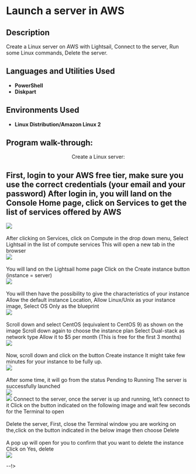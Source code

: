<h1>Launch a server in AWS</h1>


<h2>Description</h2>
Create a Linux server on AWS with Lightsail,
Connect to the server,
Run some Linux commands, 
Delete the server.

<br />


<h2>Languages and Utilities Used</h2>

- <b>PowerShell</b> 
- <b>Diskpart</b>

<h2>Environments Used </h2>

- <b>Linux Distribution/Amazon Linux 2</b> 

<h2>Program walk-through:</h2>

<p align="center">
Create a Linux server: <br/>
  <h2>First, login to your AWS free tier, make sure you use the correct credentials (your email and your password)
After login in, you will land on the Console Home page, click on Services to get the list of services offered by AWS</h2>
<img src="https://res.cloudinary.com/dk3bkl3ji/image/upload/v1732770333/Screenshot_2024-11-27_214012_rbj5wh.png"/>
<br />
<br />
After clicking on Services, click on Compute in the drop down menu, Select Lightsail in the list of compute services
This will open a new tab in the browser
  <br/>
<img src="https://res.cloudinary.com/dk3bkl3ji/image/upload/v1732771483/Screenshot_2024-11-27_215132_xfmail.png"/>
<br />
<br />
You will land on the Lightsail home page
Click on the Create instance button (instance = server)
 <br/>
<img src="https://res.cloudinary.com/dk3bkl3ji/image/upload/v1732772173/Screenshot_2024-11-27_215316_bc6bwg.png"/>
<br />
<br />
You will then have the possibility to give the characteristics of your instance
Allow the default instance Location,
Allow Linux/Unix as your instance image,
Select OS Only as the blueprint  <br/>
<img src="https://res.cloudinary.com/dk3bkl3ji/image/upload/v1732772270/Screenshot_2024-11-27_215446_xm9wat.png"/>
<br />
<br />
Scroll down and select CentOS (equivalent to CentOS 9) as shown on the image
Scroll down again to choose the instance plan
Select Dual-stack as network type
Allow it to $5 per month (This is free for the first 3 months)
  <br/>
<img src="https://res.cloudinary.com/dk3bkl3ji/image/upload/v1732772894/Screenshot_2024-11-27_215559_cmivps.png"/>
<br />
<br />
Now, scroll down and click on the button Create instance
It might take few minutes for your instance to be fully up. 
  <br/>
<img src="https://res.cloudinary.com/dk3bkl3ji/image/upload/v1732772949/Screenshot_2024-11-27_215630_ojrbr8.png"/>
<br />
<br />
After some time, it will go from the status Pending to Running
The server is successfully launched <br/>
<img src="https://res.cloudinary.com/dk3bkl3ji/image/upload/v1732773008/Screenshot_2024-11-27_220320_eau6ug.png"/>
  <br/>
<img src="https://res.cloudinary.com/dk3bkl3ji/image/upload/v1732773066/Screenshot_2024-11-27_220503_yuk3yl.png"/>
Connect to the server, once the server is up and running, let’s connect to it
Click on the button indicated on the following image and wait few seconds for the Terminal to open

<br />
<br />
Delete the server, First, close the Terminal window you are working on
the,click on the button indicated in the below image then choose Delete

<br />
<br />
 A pop up will open for you to confirm that you want to delete the instance
Click on Yes, delete <br/>
<img src="https://res.cloudinary.com/dk3bkl3ji/image/upload/v1732773185/Screenshot_2024-11-27_234449_hfzgle.png"/>

--!>
